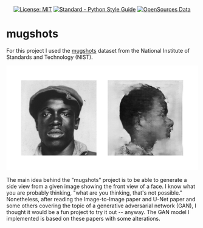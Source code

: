 <p align="center">
    <a href="https://opensource.org/licenses/MIT"><img src="https://img.shields.io/badge/License-MIT-yellow.svg" alt="License: MIT"></a>
    <a href="https://www.python.org/dev/peps/"><img src="https://img.shields.io/badge/code_style-standard-brightgreen.svg" alt="Standard - Python Style Guide"></a>
    <a href="http://opensources.co"><img src="https://img.shields.io/badge/Data-OpenSources-blue.svg" alt="OpenSources Data"></a>
</p>


# mugshots

For this project I used the [mugshots](https://www.nist.gov/srd/nist-special-database-18) dataset from the National Institute of Standards and Technology (NIST).


![generated mugshot](images/demo_profile.jpg)


The main idea behind the "mugshots" project is to be able to generate a side view from a given image showing the front view of a face. I know what you are probably thinking, "what are you thinking, that's not possible."  Nonetheless, after reading the Image-to-Image paper and U-Net paper and some others covering the topic of a generative adversarial network (GAN), I thought it would be a fun project to try it out -- anyway. The GAN model I implemented is based on these papers with some alterations.

